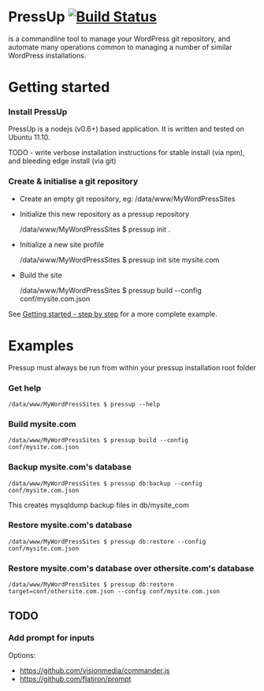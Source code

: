 # PressUp [![Build Status](https://secure.travis-ci.org/mrdavidlaing/pressup.png)](http://travis-ci.org/mrdavidlaing/pressup)

is a commandline tool to manage your WordPress git repository, and automate many operations common to managing 
a number of similar WordPress installations.

# Getting started

### Install PressUp

PressUp is a nodejs (v0.6+) based application.  It is written and tested on Ubuntu 11.10.

TODO - write verbose installation instructions for stable install (via npm), and bleeding edge install (via git)

### Create & initialise a git repository

* Create an empty git repository, eg: /data/www/MyWordPressSites
* Initialize this new repository as a pressup repository

    /data/www/MyWordPressSites $ pressup init .

* Initialize a new site profile

    /data/www/MyWordPressSites $ pressup init site mysite.com
    
* Build the site

    /data/www/MyWordPressSites $ pressup build --config conf/mysite.com.json
    
See [Getting started - step by step](https://github.com/mrdavidlaing/pressup/wiki/Getting-started---step-by-step) for a more complete example.

# Examples

Pressup must always be run from within your pressup installation root folder

### Get help

    /data/www/MyWordPressSites $ pressup --help

### Build mysite.com

    /data/www/MyWordPressSites $ pressup build --config conf/mysite.com.json
    
### Backup mysite.com's database

    /data/www/MyWordPressSites $ pressup db:backup --config conf/mysite.com.json

This creates mysqldump backup files in db/mysite_com

### Restore mysite.com's database

    /data/www/MyWordPressSites $ pressup db:restore --config conf/mysite.com.json

### Restore mysite.com's database over othersite.com's database

    /data/www/MyWordPressSites $ pressup db:restore target=conf/othersite.com.json --config conf/mysite.com.json

## TODO

### Add prompt for inputs

Options:

* https://github.com/visionmedia/commander.js
* https://github.com/flatiron/prompt